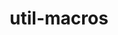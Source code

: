 ---
title: "util-macros"
layout: cache
categories: [package, develop-2024-06-09]
meta: {"versions": ["1.20.1"], "compilers": ["cce@=15.0.1", "gcc@=10.2.1", "gcc@=10.3.0", "gcc@=11.1.0", "gcc@=11.4.0", "gcc@=12.3.0", "gcc@=7.3.1", "gcc@=7.5.0", "gcc@=9.4.0", "intel@=2021.10.0", "oneapi@=2024.0.0"], "oss": ["amzn2", "centos7", "rhel8", "sle_hpc15", "ubuntu18.04", "ubuntu20.04", "ubuntu22.04"], "platforms": ["linux"], "targets": ["aarch64", "neoverse_n1", "neoverse_v1", "neoverse_v2", "ppc64le", "x86_64_v3", "x86_64_v4", "zen4"], "stacks": ["aws-isc", "aws-isc-aarch64", "aws-pcluster-neoverse_v1", "aws-pcluster-x86_64_v4", "build_systems", "data-vis-sdk", "developer-tools", "developer-tools-manylinux2014", "e4s", "e4s-cray-rhel", "e4s-cray-sles", "e4s-neoverse-v2", "e4s-neoverse_v1", "e4s-oneapi", "e4s-power", "e4s-rocm-external", "ml-linux-x86_64-cpu", "ml-linux-x86_64-cuda", "radiuss", "radiuss-aws", "radiuss-aws-aarch64", "root", "tutorial"], "num_specs": 18, "num_specs_by_stack": {"root": 18, "e4s-neoverse_v1": 1, "ml-linux-x86_64-cpu": 1, "e4s-rocm-external": 1, "e4s": 1, "tutorial": 2, "ml-linux-x86_64-cuda": 1, "e4s-neoverse-v2": 1, "e4s-power": 1, "e4s-oneapi": 1, "radiuss-aws-aarch64": 2, "aws-isc-aarch64": 2, "radiuss-aws": 1, "aws-isc": 1, "aws-pcluster-neoverse_v1": 2, "aws-pcluster-x86_64_v4": 2, "data-vis-sdk": 1, "e4s-cray-rhel": 1, "e4s-cray-sles": 1, "developer-tools-manylinux2014": 1, "build_systems": 1, "radiuss": 1, "developer-tools": 1}}
spec_details: [{"hash": "fvjsm6q27ypvwfvdjuspw74tk3dkjozp", "compiler": "gcc@=11.4.0", "versions": ["1.20.1"], "os": "ubuntu22.04", "platform": "linux", "target": "neoverse_v1", "variants": ["build_system=autotools"], "stacks": ["root", "e4s-neoverse_v1"], "size": "-", "tarball": "https://binaries.spack.io/develop-2024-06-09/build_cache/linux-ubuntu22.04-neoverse_v1/gcc-11.4.0/util-macros-1.20.1/linux-ubuntu22.04-neoverse_v1-gcc-11.4.0-util-macros-1.20.1-fvjsm6q27ypvwfvdjuspw74tk3dkjozp.spack"}, {"hash": "eu34nvit4rp6smy6i77ziw2qoscn2xcx", "compiler": "gcc@=11.4.0", "versions": ["1.20.1"], "os": "ubuntu22.04", "platform": "linux", "target": "x86_64_v3", "variants": ["build_system=autotools"], "stacks": ["root", "ml-linux-x86_64-cpu", "e4s-rocm-external", "e4s", "tutorial", "ml-linux-x86_64-cuda"], "size": "-", "tarball": "https://binaries.spack.io/develop-2024-06-09/build_cache/linux-ubuntu22.04-x86_64_v3/gcc-11.4.0/util-macros-1.20.1/linux-ubuntu22.04-x86_64_v3-gcc-11.4.0-util-macros-1.20.1-eu34nvit4rp6smy6i77ziw2qoscn2xcx.spack"}, {"hash": "jsqkfmaz4cplaz5fgf5pp4llkpnxpsdm", "compiler": "gcc@=11.4.0", "versions": ["1.20.1"], "os": "ubuntu22.04", "platform": "linux", "target": "neoverse_v2", "variants": ["build_system=autotools"], "stacks": ["root", "e4s-neoverse-v2"], "size": "-", "tarball": "https://binaries.spack.io/develop-2024-06-09/build_cache/linux-ubuntu22.04-neoverse_v2/gcc-11.4.0/util-macros-1.20.1/linux-ubuntu22.04-neoverse_v2-gcc-11.4.0-util-macros-1.20.1-jsqkfmaz4cplaz5fgf5pp4llkpnxpsdm.spack"}, {"hash": "br74aeasqhtm4zkdwhfymt32z4m54ebu", "compiler": "gcc@=9.4.0", "versions": ["1.20.1"], "os": "ubuntu20.04", "platform": "linux", "target": "ppc64le", "variants": ["build_system=autotools"], "stacks": ["root", "e4s-power"], "size": "-", "tarball": "https://binaries.spack.io/develop-2024-06-09/build_cache/linux-ubuntu20.04-ppc64le/gcc-9.4.0/util-macros-1.20.1/linux-ubuntu20.04-ppc64le-gcc-9.4.0-util-macros-1.20.1-br74aeasqhtm4zkdwhfymt32z4m54ebu.spack"}, {"hash": "d7ew6y6tmgfvpzvgoogqytjmgkmtlyy5", "compiler": "oneapi@=2024.0.0", "versions": ["1.20.1"], "os": "ubuntu22.04", "platform": "linux", "target": "x86_64_v3", "variants": ["build_system=autotools"], "stacks": ["root", "e4s-oneapi"], "size": "-", "tarball": "https://binaries.spack.io/develop-2024-06-09/build_cache/linux-ubuntu22.04-x86_64_v3/oneapi-2024.0.0/util-macros-1.20.1/linux-ubuntu22.04-x86_64_v3-oneapi-2024.0.0-util-macros-1.20.1-d7ew6y6tmgfvpzvgoogqytjmgkmtlyy5.spack"}, {"hash": "jodrz635buncwng4yoiwvvcvdjsybkoq", "compiler": "gcc@=7.3.1", "versions": ["1.20.1"], "os": "amzn2", "platform": "linux", "target": "neoverse_n1", "variants": ["build_system=autotools"], "stacks": ["root", "radiuss-aws-aarch64", "aws-isc-aarch64"], "size": "-", "tarball": "https://binaries.spack.io/develop-2024-06-09/build_cache/linux-amzn2-neoverse_n1/gcc-7.3.1/util-macros-1.20.1/linux-amzn2-neoverse_n1-gcc-7.3.1-util-macros-1.20.1-jodrz635buncwng4yoiwvvcvdjsybkoq.spack"}, {"hash": "hwolucmhkojqia42knnfomfstozn4o2t", "compiler": "gcc@=7.3.1", "versions": ["1.20.1"], "os": "amzn2", "platform": "linux", "target": "x86_64_v3", "variants": ["build_system=autotools"], "stacks": ["root", "radiuss-aws", "aws-isc"], "size": "-", "tarball": "https://binaries.spack.io/develop-2024-06-09/build_cache/linux-amzn2-x86_64_v3/gcc-7.3.1/util-macros-1.20.1/linux-amzn2-x86_64_v3-gcc-7.3.1-util-macros-1.20.1-hwolucmhkojqia42knnfomfstozn4o2t.spack"}, {"hash": "yxsqocodc3kf567snr4yaxxup24pja5s", "compiler": "gcc@=7.3.1", "versions": ["1.20.1"], "os": "amzn2", "platform": "linux", "target": "aarch64", "variants": ["build_system=autotools"], "stacks": ["root", "radiuss-aws-aarch64", "aws-isc-aarch64"], "size": "-", "tarball": "https://binaries.spack.io/develop-2024-06-09/build_cache/linux-amzn2-aarch64/gcc-7.3.1/util-macros-1.20.1/linux-amzn2-aarch64-gcc-7.3.1-util-macros-1.20.1-yxsqocodc3kf567snr4yaxxup24pja5s.spack"}, {"hash": "engdeo5iv2ltt4hmmhsa45mvirb4pfwp", "compiler": "gcc@=12.3.0", "versions": ["1.20.1"], "os": "amzn2", "platform": "linux", "target": "neoverse_n1", "variants": ["build_system=autotools"], "stacks": ["root", "aws-pcluster-neoverse_v1"], "size": "-", "tarball": "https://binaries.spack.io/develop-2024-06-09/build_cache/linux-amzn2-neoverse_n1/gcc-12.3.0/util-macros-1.20.1/linux-amzn2-neoverse_n1-gcc-12.3.0-util-macros-1.20.1-engdeo5iv2ltt4hmmhsa45mvirb4pfwp.spack"}, {"hash": "5mo6gam5pauir3vxnt5wgig4ykxinvj2", "compiler": "intel@=2021.10.0", "versions": ["1.20.1"], "os": "amzn2", "platform": "linux", "target": "x86_64_v4", "variants": ["build_system=autotools"], "stacks": ["root", "aws-pcluster-x86_64_v4"], "size": "-", "tarball": "https://binaries.spack.io/develop-2024-06-09/build_cache/linux-amzn2-x86_64_v4/intel-2021.10.0/util-macros-1.20.1/linux-amzn2-x86_64_v4-intel-2021.10.0-util-macros-1.20.1-5mo6gam5pauir3vxnt5wgig4ykxinvj2.spack"}, {"hash": "qbgiah7nivf6wgcoaucdc5faribs7vx3", "compiler": "gcc@=11.1.0", "versions": ["1.20.1"], "os": "ubuntu20.04", "platform": "linux", "target": "x86_64_v3", "variants": ["build_system=autotools"], "stacks": ["root", "data-vis-sdk"], "size": "-", "tarball": "https://binaries.spack.io/develop-2024-06-09/build_cache/linux-ubuntu20.04-x86_64_v3/gcc-11.1.0/util-macros-1.20.1/linux-ubuntu20.04-x86_64_v3-gcc-11.1.0-util-macros-1.20.1-qbgiah7nivf6wgcoaucdc5faribs7vx3.spack"}, {"hash": "tvqj7m7jw6wtdbil3a2dzrrdwbkagzna", "compiler": "gcc@=12.3.0", "versions": ["1.20.1"], "os": "amzn2", "platform": "linux", "target": "neoverse_v1", "variants": ["build_system=autotools"], "stacks": ["root", "aws-pcluster-neoverse_v1"], "size": "-", "tarball": "https://binaries.spack.io/develop-2024-06-09/build_cache/linux-amzn2-neoverse_v1/gcc-12.3.0/util-macros-1.20.1/linux-amzn2-neoverse_v1-gcc-12.3.0-util-macros-1.20.1-tvqj7m7jw6wtdbil3a2dzrrdwbkagzna.spack"}, {"hash": "uoggoixqcd4hug2disdm6hzpomeujki4", "compiler": "cce@=15.0.1", "versions": ["1.20.1"], "os": "rhel8", "platform": "linux", "target": "zen4", "variants": ["build_system=autotools"], "stacks": ["root", "e4s-cray-rhel"], "size": "-", "tarball": "https://binaries.spack.io/develop-2024-06-09/build_cache/linux-rhel8-zen4/cce-15.0.1/util-macros-1.20.1/linux-rhel8-zen4-cce-15.0.1-util-macros-1.20.1-uoggoixqcd4hug2disdm6hzpomeujki4.spack"}, {"hash": "5zwvipk5b7cxid222ubvzvgatacig33h", "compiler": "gcc@=10.3.0", "versions": ["1.20.1"], "os": "sle_hpc15", "platform": "linux", "target": "x86_64_v4", "variants": ["build_system=autotools"], "stacks": ["root", "e4s-cray-sles"], "size": "-", "tarball": "https://binaries.spack.io/develop-2024-06-09/build_cache/linux-sle_hpc15-x86_64_v4/gcc-10.3.0/util-macros-1.20.1/linux-sle_hpc15-x86_64_v4-gcc-10.3.0-util-macros-1.20.1-5zwvipk5b7cxid222ubvzvgatacig33h.spack"}, {"hash": "mwn6wowqnb54vcm46a5r7evxevjvmeh3", "compiler": "gcc@=10.2.1", "versions": ["1.20.1"], "os": "centos7", "platform": "linux", "target": "x86_64_v3", "variants": ["build_system=autotools"], "stacks": ["root", "developer-tools-manylinux2014"], "size": "-", "tarball": "https://binaries.spack.io/develop-2024-06-09/build_cache/linux-centos7-x86_64_v3/gcc-10.2.1/util-macros-1.20.1/linux-centos7-x86_64_v3-gcc-10.2.1-util-macros-1.20.1-mwn6wowqnb54vcm46a5r7evxevjvmeh3.spack"}, {"hash": "hvlxzjvf3o7nsptdlvxfsezpui2crv3o", "compiler": "gcc@=7.5.0", "versions": ["1.20.1"], "os": "ubuntu18.04", "platform": "linux", "target": "x86_64_v3", "variants": ["build_system=autotools"], "stacks": ["root", "build_systems", "radiuss", "developer-tools"], "size": "-", "tarball": "https://binaries.spack.io/develop-2024-06-09/build_cache/linux-ubuntu18.04-x86_64_v3/gcc-7.5.0/util-macros-1.20.1/linux-ubuntu18.04-x86_64_v3-gcc-7.5.0-util-macros-1.20.1-hvlxzjvf3o7nsptdlvxfsezpui2crv3o.spack"}, {"hash": "ri7vv3sshbq5chxkty3hgxwlqbz772fu", "compiler": "intel@=2021.10.0", "versions": ["1.20.1"], "os": "amzn2", "platform": "linux", "target": "x86_64_v3", "variants": ["build_system=autotools"], "stacks": ["root", "aws-pcluster-x86_64_v4"], "size": "-", "tarball": "https://binaries.spack.io/develop-2024-06-09/build_cache/linux-amzn2-x86_64_v3/intel-2021.10.0/util-macros-1.20.1/linux-amzn2-x86_64_v3-intel-2021.10.0-util-macros-1.20.1-ri7vv3sshbq5chxkty3hgxwlqbz772fu.spack"}, {"hash": "bm4jyx3ukzxnackeyysqlviweib6hpyz", "compiler": "gcc@=12.3.0", "versions": ["1.20.1"], "os": "ubuntu22.04", "platform": "linux", "target": "x86_64_v3", "variants": ["build_system=autotools"], "stacks": ["root", "tutorial"], "size": "-", "tarball": "https://binaries.spack.io/develop-2024-06-09/build_cache/linux-ubuntu22.04-x86_64_v3/gcc-12.3.0/util-macros-1.20.1/linux-ubuntu22.04-x86_64_v3-gcc-12.3.0-util-macros-1.20.1-bm4jyx3ukzxnackeyysqlviweib6hpyz.spack"}]
---